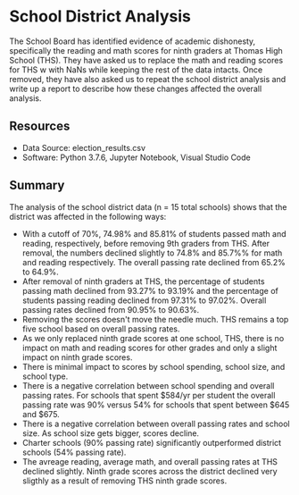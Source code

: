 # School District Analysis
The School Board has identified evidence of academic dishonesty, specifically the reading and math scores for ninth graders at Thomas High School (THS).  They have asked us to replace the math and reading scores for THS w with NaNs while keeping the rest of the data intacts.  Once removed, they have also asked us to repeat the school district analysis and write up a report to describe how these changes affected the overall analysis.

## Resources
- Data Source: election_results.csv
- Software: Python 3.7.6, Jupyter Notebook, Visual Studio Code

## Summary
The analysis of the school district data (n = 15 total schools) shows that the district was affected in the following ways:
- With a cutoff of 70%, 74.98% and 85.81% of students passed math and reading, respectively, before removing 9th graders from THS.  After removal, the numbers declined slightly to 74.8% and 85.7%% for math and reading respectively.  The overall passing rate declined from 65.2% to 64.9%.
- After removal of ninth graders at THS, the percentage of students passing math declined from 93.27% to 93.19% and the percentage of students passing reading declined from 97.31% to 97.02%.  Overall passing rates declined from 90.95% to 90.63%.
- Removing the scores doesn't move the needle much.  THS remains a top five school based on overall passing rates.
- As we only replaced ninth grade scores at one school, THS, there is no impact on math and reading scores for other grades and only a slight impact on ninth grade scores.
- There is minimal impact to scores by school spending, school size, and school type.  
- There is a negative correlation between school spending and overall passing rates.  For schools that spent $584/yr per student the overall passing rate was 90% versus 54% for schools that spent between $645 and $675.
- There is a negative correlation between overall passing rates and school size.  As school size gets bigger, scores decline.
- Charter schools (90% passing rate) significantly outperformed district schools (54% passing rate).
- The avreage reading, average math, and overall passing rates at THS declined slightly.  Ninth grade scores across the district declined very sligthly as a result of removing THS ninth grade scores.  



